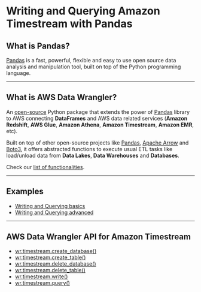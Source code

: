 # Writing and Querying Amazon Timestream with Pandas

## What is Pandas?

[Pandas](https://pandas.pydata.org/) is a fast, powerful, flexible and easy to use open source data analysis and manipulation tool,
built on top of the Python programming language.

---

## What is AWS Data Wrangler?

An [open-source](https://github.com/awslabs/aws-data-wrangler) Python package that extends the power of [Pandas](https://github.com/pandas-dev/pandas) library to AWS connecting **DataFrames** and AWS data related services (**Amazon Redshift**, **AWS Glue**, **Amazon Athena**, **Amazon Timestream**, **Amazon EMR**, etc).

Built on top of other open-source projects like [Pandas](https://github.com/pandas-dev/pandas), [Apache Arrow](https://github.com/apache/arrow) and [Boto3](https://github.com/boto/boto3), it offers abstracted functions to execute usual ETL tasks like load/unload data from **Data Lakes**, **Data Warehouses** and **Databases**.

Check our [list of functionalities](https://aws-data-wrangler.readthedocs.io/en/stable/api.html).

---

## Examples

* [Writing and Querying basics](https://github.com/awslabs/amazon-timestream-tools/blob/master/integrations/pandas/1-writing-and-querying-basics.ipynb)
* [Writing and Querying advanced](https://github.com/awslabs/amazon-timestream-tools/blob/master/integrations/pandas/2-writing-and-querying-advanced.ipynb)

---

## AWS Data Wrangler API for Amazon Timestream

* [wr.timestream.create_database()](https://aws-data-wrangler.readthedocs.io/en/latest/stubs/awswrangler.timestream.create_database.html)
* [wr.timestream.create_table()](https://aws-data-wrangler.readthedocs.io/en/latest/stubs/awswrangler.timestream.create_table.html)
* [wr.timestream.delete_database()](https://aws-data-wrangler.readthedocs.io/en/latest/stubs/awswrangler.timestream.delete_database.html)
* [wr.timestream.delete_table()](https://aws-data-wrangler.readthedocs.io/en/latest/stubs/awswrangler.timestream.delete_table.html)
* [wr.timestream.write()](https://aws-data-wrangler.readthedocs.io/en/latest/stubs/awswrangler.timestream.write.html)
* [wr.timestream.query()](https://aws-data-wrangler.readthedocs.io/en/latest/stubs/awswrangler.timestream.query.html)
